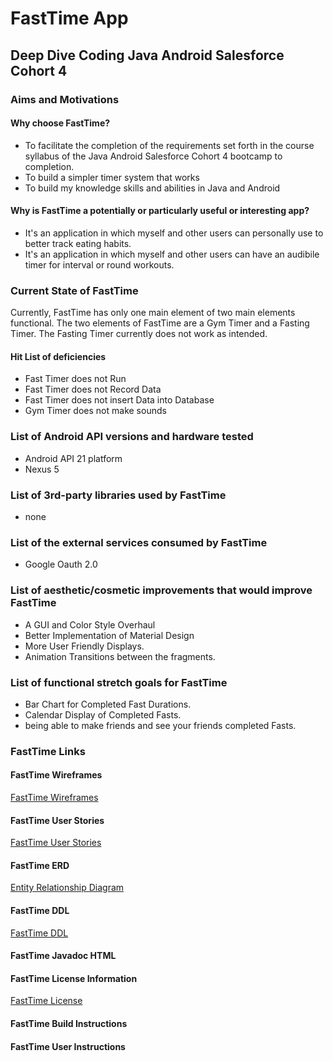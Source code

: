 
# FastTime App
## Deep Dive Coding Java Android **Salesforce** Cohort 4

### Aims and Motivations
#### Why choose FastTime?
* To facilitate the completion of the requirements set forth in the course syllabus of the Java Android Salesforce Cohort 4 bootcamp to completion.
* To build a simpler timer system that works
* To build my knowledge skills and abilities in Java and Android
#### Why is FastTime a potentially or particularly useful or interesting app?
* It's an application in which myself and other users can personally use to better track eating habits.
* It's an application in which myself and other users can have an audibile timer for interval  or round workouts.
 
### Current State of FastTime
Currently, FastTime has only one main element of two main elements functional. 
The two elements of FastTime are a Gym Timer and a Fasting Timer. 
The Fasting Timer currently does not work as intended.
#### Hit List of deficiencies
* Fast Timer does not Run
* Fast Timer does not Record Data
* Fast Timer does not insert Data into Database
* Gym Timer does not make sounds

### List of Android API versions and hardware tested
* Android API 21 platform
* Nexus 5

### List of 3rd-party libraries used by FastTime
* none

### List of the external services consumed by FastTime
* Google Oauth 2.0

### List of aesthetic/cosmetic improvements that would improve FastTime
* A GUI and Color Style Overhaul
* Better Implementation of Material Design
* More User Friendly Displays.
* Animation Transitions between the fragments. 

### List of functional stretch goals for FastTime
* Bar Chart for Completed Fast Durations. 
* Calendar Display of Completed Fasts.
* being able to make friends and see your friends completed Fasts.
 
### FastTime Links
#### FastTime Wireframes
[FastTime Wireframes](docs/FastTimeWireFrame)
#### FastTime User Stories
[FastTime User Stories](docs/FastTimeERD)
#### FastTime ERD
[Entity Relationship Diagram](docs/FastTimeERD)
#### FastTime DDL
[FastTime DDL](docs/ddl)
#### FastTime Javadoc HTML
#### FastTime License Information
[FastTime License](/LICENSE)
#### FastTime Build Instructions
#### FastTime User Instructions



